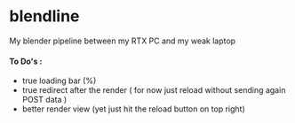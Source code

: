 # blendline
My blender pipeline between my RTX PC and my weak laptop <br>

#### To Do's : 
* true loading bar (%)
* true redirect after the render ( for now just reload without sending again POST data )
* better render view (yet just hit the reload button on top right)
